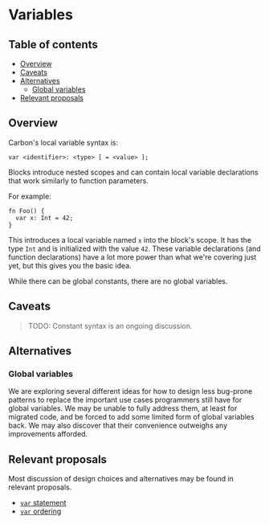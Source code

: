 # Variables

<!--
Part of the Carbon Language project, under the Apache License v2.0 with LLVM
Exceptions. See /LICENSE for license information.
SPDX-License-Identifier: Apache-2.0 WITH LLVM-exception
-->

<!-- toc -->

## Table of contents

-   [Overview](#overview)
-   [Caveats](#caveats)
-   [Alternatives](#alternatives)
    -   [Global variables](#global-variables)
-   [Relevant proposals](#relevant-proposals)

<!-- tocstop -->

## Overview

Carbon's local variable syntax is:

`var <identifier>: <type> [ = <value> ];`

Blocks introduce nested scopes and can contain local variable declarations that
work similarly to function parameters.

For example:

```
fn Foo() {
  var x: Int = 42;
}
```

This introduces a local variable named `x` into the block's scope. It has the
type `Int` and is initialized with the value `42`. These variable declarations
(and function declarations) have a lot more power than what we're covering just
yet, but this gives you the basic idea.

While there can be global constants, there are no global variables.

## Caveats

> TODO: Constant syntax is an ongoing discussion.

## Alternatives

### Global variables

We are exploring several different ideas for how to design less bug-prone
patterns to replace the important use cases programmers still have for global
variables. We may be unable to fully address them, at least for migrated code,
and be forced to add some limited form of global variables back. We may also
discover that their convenience outweighs any improvements afforded.

## Relevant proposals

Most discussion of design choices and alternatives may be found in relevant
proposals.

-   [`var` statement](/proposals/p0339.md)
-   [`var` ordering](/proposals/p0618.md)
